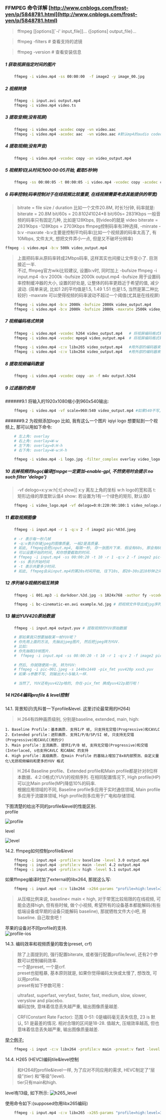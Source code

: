 ### FFMPEG 命令详解 [http://www.cnblogs.com/frost-yen/p/5848781.html](http://www.cnblogs.com/frost-yen/p/5848781.html)

>   ffmpeg [[options][`-i' input_file]]... {[options] output_file}...

>   ffmpeg -filters # 查看支持的滤镜

>   ffmpeg -version # 查看安装信息

##### 1 获取视屏指定时间的图片
```bash
    ffmpeg -i video.mp4 -ss 00:00:00  -f image2 -y image_00.jpg
```  

##### 2 视频转换
```bash
    ffmpeg -i input.avi output.mp4 
    ffmpeg -i video.mp4 video.ts
```

##### 3 提取音频(没有视屏)
```bash
    ffmpeg -i video.mp4 -acodec copy -vn video.aac
    ffmpeg -i video.mp4 -acodec aac  -vn video.aac #默认mp4的audio codec是aac
```

##### 4 提取视频(没有声音)
```bash
    ffmpeg -i video.mp4 -vcodec copy -an video_output.mp4
```

##### 5 视频剪切(从时间为00:00:05开始, 截取5秒钟) 
```bash
    ffmpeg -ss 00:00:05 -t 00:00:05 -i video.mp4 -vcodec copy -acodec copy video_crop.mp4 
```

##### 6 码率控制(码率控制对于在线视频比较重要, 在线视频需要考虑其能提供的带宽)
>   bitrate = file size / duration 
    比如一个文件20.8M, 时长1分钟, 码率就是: biterate = 20.8M bit/60s = 20.8*1024*1024*8 bit/60s= 2831Kbps 
    一般音频的码率只有固定几种, 比如是128Kbps, 则video的就是 video biterate = 2831Kbps -128Kbps = 2703Kbps
    ffmpeg控制码率有3种选择, -minrate -b:v -maxrate 
    -b:v主要是控制平均码率(比如一个视频源的码率太高了, 有10Mbps, 文件太大, 想把文件弄小一点, 但是又不破坏分辨率)
  
```bash
ffmpeg -i video.mp4 -b:v 500k video_output.mp4 
```

>   上面把码率从原码率转成2Mbps码率, 这样其实也间接让文件变小了. 目测接近一半.  
    不过, ffmpeg官方wiki比较建议, 设置b:v时, 同时加上 -bufsize 
    ffmpeg -i input.mp4 -b:v 2000k -bufsize 2000k output.mp4
    -bufsize 用于设置码率控制缓冲器的大小, 设置的好处是, 让整体的码率更趋近于希望的值, 减少波动. (简单来说, 比如1 2的平均值是1.5,  1.49 1.51 也是1.5, 当然是第二种比较好) 
    -maxrate 可以使得视频的码率波动不超过一个阈值(尤其是在线视屏)
    
```bash
    ffmpeg -i video.mp4 -b:v 2000k -bufsize 2000k video_output.mp4
    ffmpeg -i video.mp4 -b:v 2000k -bufsize 2000k -maxrate 2500k video_output.mp4
```

##### 7 视频编码格式转换
```bash
    ffmpeg -i video.mp4 -vcodec h264 video_output.mp4   # 将视屏编码格式转换为 h264
    ffmpeg -i video.mp4 -vcodec mpeg4 video_output.mp4  # 将视屏编码格式转换为 mpeg4
    
    ffmpeg -i video.mp4 -c:v libx265 video_output.mp4   #用外部的编码器来编码
    ffmpeg -i video.mp4 -c:v libx264 video_output.mp4   #用外部的编码器来编码
```

##### 8 提取视频编码数据
```bash
    ffmpeg -i video.mp4 -vcodec copy -an -f m4v output.h264
```

##### 9 过滤器的使用
######9.1 将输入的1920x1080缩小到960x540输出:
```bash
    ffmpeg -i video.mp4 -vf scale=960:540 video_output.mp4 #如果540不写, 写成-1, 即scale=960:-1, 那也是可以的, ffmpeg会通知缩放滤镜在输出时保持原始的宽高比
```

######9.2 为视频添加logo
比如, 我有这么一个图片 
iqiyi logo 
想要贴到一个视频上, 那可以用如下命令: 
```bash
    # 左上角: overlay
    # 右上角: overlay=W-w 
    # 左下角: overlay=0:H-h
    # 右下角: overlay=W-w:H-h
    
    ffmpeg -i video.mp4 -i logo.jpg -filter_complex overlay video_logo.mp4
``` 


##### 10 去掉视频的logo(编译ffmpge一定要加–enable-gpl, 不然使用时会提示 no such filter 'delogo')
>   -vf delogo=x:y:w:h[:t[:show]] 
    x:y     离左上角的坐标 
    w:h     logo的宽和高 
    t:      矩形边缘的厚度默认值4 
    show:   若设置为1有一个绿色的矩形, 默认值0
```bash
    ffmpeg -i video_logo.mp4 -vf delogo=0:0:220:90:100:1 video_nologo.mp4
```

##### 11 截取视频图像
```bash
    ffmpeg -i input.mp4 -r 1 -q:v 2 -f image2 pic-%03d.jpeg
    
    # -r 表示每一秒几帧 
    # -q:v表示存储jpeg的图像质量, 一般2是高质量.  
    # 如此, ffmpeg会把input.mp4, 每隔一秒, 存一张图片下来. 假设有60s, 那会有60张. 
    # 可以设置开始的时间, 和你想要截取的时间.  
    # ffmpeg -i input.mp4 -ss 00:00:20 -t 10 -r 1 -q:v 2 -f image2 pic-%03d.jpeg 
    # -ss 表示开始时间 
    # -t 表示共要多少时间.  
    # 如此, ffmpeg会从input.mp4的第20s时间开始, 往下10s, 即20~30s这10秒钟之间, 每隔1s就抓一帧, 总共会抓10帧. 
````

##### 12 序列帧与视频的相互转换
```bash
    ffmpeg -i 001.mp3 -i darkdoor.%3d.jpg -s 1024x768 -author fy -vcodec mpeg4 darkdoor.avi # 把darkdoor.[001-100].jpg序列帧和001.mp3音频文件利用mpeg4编码方式合成视频文件darkdoor.avi

    ffmpeg -i bc-cinematic-en.avi example.%d.jpg # 把视频文件导出成jpg序列帧
```

##### 13 输出YUV420原始数据
```bash
    ffmpeg -i input.mp4 output.yuv # 提取视频的YUV原始数据

    # 那如果我只想要抽取某一帧YUV呢？ 
    # 你先用上面的方法, 先抽出jpeg图片, 然后把jpeg转为YUV.  
    # 比如: 
    # 你先抽取10帧图片.  
    #  ffmpeg -i input.mp4 -ss 00:00:20 -t 10 -r 1 -q:v 2 -f image2 pic-%03d.jpeg
    
    # 然后, 你就随便挑一张, 转为YUV: 
    # ffmpeg -i pic-001.jpeg -s 1440x1440 -pix_fmt yuv420p xxx3.yuv 
    # 如果-s参数不写, 则输出大小与输入一样. 
    
    # 当然了, YUV还有yuv422p啥的, 你在-pix_fmt 换成yuv422p就行啦！
```

##### 14 H264编码profile & level控制

14.1. 背景知识(先科普一下profile&level. 这里讨论最常用的H264)
    
>H.264有四种画质级别, 分别是baseline, extended, main, high: 
 
    1. Baseline Profile：基本画质. 支持I/P 帧, 只支持无交错(Progressive)和CAVLC 
    2. Extended profile：进阶画质. 支持I/P/B/SP/SI 帧, 只支持无交错(Progressive)和CAVLC(用的少) 
    3. Main profile：主流画质. 提供I/P/B 帧, 支持无交错(Progressive)和交错(Interlaced, s也支持CAVLC 和CABAC 的支持 
    4. High profile：高级画质. 在main Profile 的基础上增加了8x8内部预测、自定义量化\无损视频编码和更多的YUV 格式 
            
>H.264 Baseline profile、Extended profile和Main profile都是针对8位样本数据、4:2:0格式(YUV)的视频序列. 在相同配置情况下, High profile(HP)可以比Main profile(MP)降低10%的码率.  
根据应用领域的不同, Baseline profile多应用于实时通信领域, Main profile多应用于流媒体领域, High profile则多应用于广电和存储领域. 

下图清楚的给出不同的profile&level的性能区别.  
profile 

![profile](./readme-images/profile.jpg)

level 

![level](./readme-images/level.jpg)


14.2. ffmpeg如何控制profile&level

```bash
    ffmpeg -i input.mp4 -profile:v baseline -level 3.0 output.mp4
    ffmpeg -i input.mp4 -profile:v main -level 4.2 output.mp4
    ffmpeg -i input.mp4 -profile:v high -level 5.1 output.mp4
```
如果ffmpeg编译时加了external的libx264, 那就这么写: 
```bash
    ffmpeg -i input.mp4 -c:v libx264 -x264-params "profile=high:level=3.0" output.mp4
```
    
>从压缩比例来说, baseline< main < high, 对于带宽比较局限的在线视频, 可能会选择high, 
但有些时候, 做个小视频, 希望所有的设备基本都能解码(有些低端设备或早期的设备只能解码 baseline), 
那就牺牲文件大小吧, 用baseline. 自己取舍吧！

苹果的设备对不同profile的支持.  
![profile-ios](./readme-images/profile_ios.jpg)

14.3. 编码效率和视频质量的取舍(preset, crf)

>除了上面提到的, 强行配置biterate, 或者强行配置profile/level, 还有2个参数可以控制编码效率.  
一个是preset, 一个是crf.  
preset也挺粗暴, 基本原则就是, 如果你觉得编码太快或太慢了, 想改改, 可以用profile.  
preset有如下参数可用：

>ultrafast, superfast, veryfast, faster, fast, medium, slow, slower, veryslow and placebo.   
编码加快, 意味着信息丢失越严重, 输出图像质量越差. 

>CRF(Constant Rate Factor): 范围 0-51: 0是编码毫无丢失信息, 23 is 默认, 51 是最差的情况. 相对合理的区间是18-28. 
值越大, 压缩效率越高, 但也意味着信息丢失越严重, 输出图像质量越差. 

[举个例子:](https:#trac.ffmpeg.org/wiki/Encode/H.264) 
```bash
    ffmpeg -i input -c:v libx264 -profile:v main -preset:v fast -level 3.1 -x264opts crf=18 
```

14.4. H265 (HEVC)编码tile&level控制

>和H264的profile&level一样, 为了应对不同应用的需求, HEVC制定了“层级”(tier) 和“等级”(level).  
tier只有main和high. 
 
level有13级, 如下所示: 
![h265_level](./readme-images/h265_level.jpg)

使用命令如下:(supposed你用libx265编码)
```bash
    ffmpeg -i input.mp4 -c:v libx265 -x265-params "profile=high:level=3.0" output.mp4
```